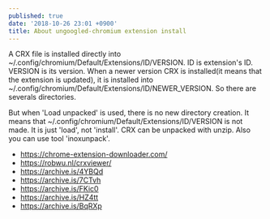 ```yaml
---
published: true
date: '2018-10-26 23:01 +0900'
title: About ungoogled-chromium extension install
---
```

A CRX file is installed directly into ~/.config/chromium/Default/Extensions/ID/VERSION. ID is extension's ID. VERSION is its version. When a newer version CRX is installed(it means that the extension is updated), it is installed into ~/.config/chromium/Default/Extensions/ID/NEWER_VERSION. So there are severals directories.

But when 'Load unpacked' is used, there is no new directory creation. It means that ~/.config/chromium/Default/Extensions/ID/VERSION is not made. It is just 'load', not 'install'. CRX can be unpacked with unzip. Also you can use tool 'inoxunpack'.

- <https://chrome-extension-downloader.com/>
- <https://robwu.nl/crxviewer/>
- <https://archive.is/4YBQd>
- <https://archive.is/7CTvh>
- <https://archive.is/FKic0>
- <https://archive.is/HZ4tt>
- <https://archive.is/BqRXp>

